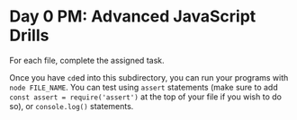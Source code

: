 # Day 0 PM: Advanced JavaScript Drills

For each file, complete the assigned task.

Once you have `cd`ed into this subdirectory, you can run your programs with `node FILE_NAME`. You can test using `assert` statements (make sure to add `const assert = require('assert')` at the top of your file if you wish to do so), or `console.log()` statements.
